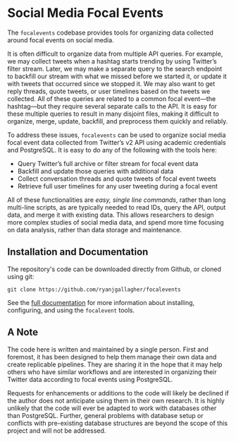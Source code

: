 # Social Media Focal Events

The `focalevents` codebase provides tools for organizing data collected around focal events on social media.

It is often difficult to organize data from multiple API queries. For example, we may collect tweets when a hashtag starts trending by using Twitter’s filter stream. Later, we may make a separate query to the search endpoint to backfill our stream with what we missed before we started it, or update it with tweets that occurred since we stopped it. We may also want to get reply threads, quote tweets, or user timelines based on the tweets we collected. All of these queries are related to a common focal event—the hashtag—but they require several separate calls to the API. It is easy for these multiple queries to result in many disjoint files, making it difficult to organize, merge, update, backfill, and preprocess them quickly and reliably.

To address these issues, `focalevents` can be used to organize social media focal event data collected from Twitter’s v2 API using academic credentials and PostgreSQL. It is easy to do any of the following with the tools here:

- Query Twitter’s full archive or filter stream for focal event data
- Backfill and update those queries with additional data
- Collect conversation threads and quote tweets of focal event tweets
- Retrieve full user timelines for any user tweeting during a focal event

All of these functionalities are _easy, single line commands_, rather than long multi-line scripts, as are typically needed to read IDs, query the API, output data, and merge it with existing data. This allows researchers to design more complex studies of social media data, and spend more time focusing on data analysis, rather than data storage and maintenance.

## Installation and Documentation

The repository's code can be downloaded directly from Github, or cloned using git:

```
git clone https://github.com/ryanjgallagher/focalevents
```

See the [full documentation](focalevents.readthedocs.io) for more information about installing, configuring, and using the `focalevent` tools.


## A Note

The code here is written and maintained by a single person. First and foremost, it has been designed to help them manage their own data and create replicable pipelines. They are sharing it in the hope that it may help others who have similar workflows and are interested in organizing their Twitter data according to focal events using PostgreSQL.

Requests for enhancements or additions to the code will likely be declined if the author does not anticipate using them in their own research. It is highly unlikely that the code will ever be adapted to work with databases other than PostgreSQL. Further, general problems with database setup or conflicts with pre-existing database structures are beyond the scope of this project and will not be addressed.
